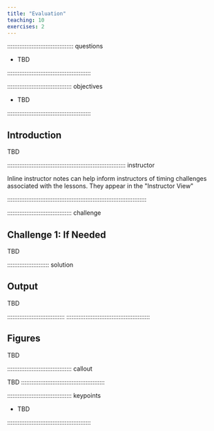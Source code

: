 ```yaml
---
title: "Evaluation"
teaching: 10
exercises: 2
---
```


:::::::::::::::::::::::::::::::::::::: questions 

- TBD

::::::::::::::::::::::::::::::::::::::::::::::::

::::::::::::::::::::::::::::::::::::: objectives

- TBD

::::::::::::::::::::::::::::::::::::::::::::::::

## Introduction

TBD

:::::::::::::::::::::::::::::::::::::::::::::::::::::::::::::::::::: instructor

Inline instructor notes can help inform instructors of timing challenges
associated with the lessons. They appear in the "Instructor View"

::::::::::::::::::::::::::::::::::::::::::::::::::::::::::::::::::::::::::::::::

::::::::::::::::::::::::::::::::::::: challenge 

## Challenge 1: If Needed

TBD


:::::::::::::::::::::::: solution 

## Output
 
TBD

:::::::::::::::::::::::::::::::::
::::::::::::::::::::::::::::::::::::::::::::::::

## Figures

TBD

::::::::::::::::::::::::::::::::::::: callout

TBD
::::::::::::::::::::::::::::::::::::::::::::::::


::::::::::::::::::::::::::::::::::::: keypoints 

- TBD

::::::::::::::::::::::::::::::::::::::::::::::::

[r-markdown]: https://rmarkdown.rstudio.com/
